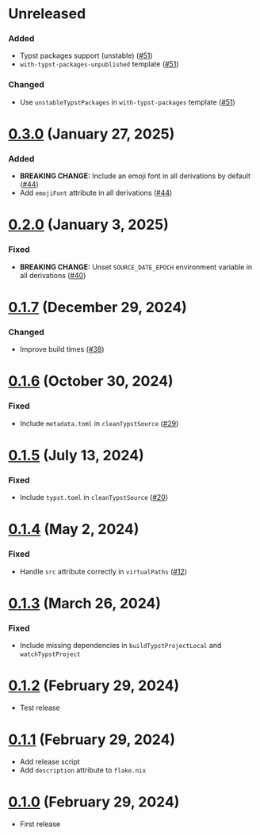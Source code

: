 # Unreleased

### Added

- Typst packages support (unstable) ([#51])
- `with-typst-packages-unpublished` template ([#51])

### Changed

- Use `unstableTypstPackages` in `with-typst-packages` template ([#51])

[#51]: https://github.com/loqusion/typix/pull/51

# [0.3.0] (January 27, 2025)

### Added

- **BREAKING CHANGE:** Include an emoji font in all derivations by default ([#44])
- Add `emojiFont` attribute in all derivations ([#44])

[#44]: https://github.com/loqusion/typix/pull/44

# [0.2.0] (January 3, 2025)

### Fixed

- **BREAKING CHANGE:** Unset `SOURCE_DATE_EPOCH` environment variable in all derivations
  ([#40])

[#40]: https://github.com/loqusion/typix/pull/40

# [0.1.7] (December 29, 2024)

### Changed

- Improve build times ([#38])

[#38]: https://github.com/loqusion/typix/pull/38

# [0.1.6] (October 30, 2024)

### Fixed

- Include `metadata.toml` in `cleanTypstSource` ([#29])

[#29]: https://github.com/loqusion/typix/pull/29

# [0.1.5] (July 13, 2024)

### Fixed

- Include `typst.toml` in `cleanTypstSource` ([#20])

[#20]: https://github.com/loqusion/typix/pull/20

# [0.1.4] (May 2, 2024)

### Fixed

- Handle `src` attribute correctly in `virtualPaths` ([#12])

[#12]: https://github.com/loqusion/typix/pull/12

# [0.1.3] (March 26, 2024)

### Fixed

- Include missing dependencies in `buildTypstProjectLocal` and `watchTypstProject`

# [0.1.2] (February 29, 2024)

- Test release

# [0.1.1] (February 29, 2024)

- Add release script
- Add `description` attribute to `flake.nix`

# [0.1.0] (February 29, 2024)

- First release

[0.3.0]: https://github.com/loqusion/typix/compare/0.2.0...0.3.0
[0.2.0]: https://github.com/loqusion/typix/compare/0.1.7...0.2.0
[0.1.7]: https://github.com/loqusion/typix/compare/0.1.6...0.1.7
[0.1.6]: https://github.com/loqusion/typix/compare/0.1.5...0.1.6
[0.1.5]: https://github.com/loqusion/typix/compare/0.1.4...0.1.5
[0.1.4]: https://github.com/loqusion/typix/compare/0.1.3...0.1.4
[0.1.3]: https://github.com/loqusion/typix/compare/0.1.2...0.1.3
[0.1.2]: https://github.com/loqusion/typix/compare/0.1.1...0.1.2
[0.1.1]: https://github.com/loqusion/typix/compare/0.1.0...0.1.1
[0.1.0]: https://github.com/loqusion/typix/commits/0.1.0-1/
